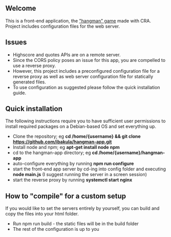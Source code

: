 ## Welcome
This is a front-end application, the ["hangman" game](https://en.wikipedia.org/wiki/Hangman_(game)) made with CRA.
Project includes configuration files for the web server.


## Issues
- Highscore and quotes APIs are on a remote server. 
- Since the CORS policy poses an issue for this app, you are compelled to use a reverse proxy. 
- However, this project includes a preconfigured configuration file for a reverse proxy as well as web server configuration file for statically generated files. 
- To use configuration as suggested please follow the quick installation guide.


## Quick installation
The following instructions require you to have sufficient user permissions to install required packages on a Debian-based OS and set everything up.
- Clone the repository; eg __cd /home/{username} && git clone https://github.com/ibakula/hangman-app.git__
- Install node and npm; eg __apt-get install node npm__
- cd to the hangman-app directory; eg __cd /home/{username}/hangman-app__
- auto-configure everything by running __npm run configure__
- start the front-end app server by cd-ing into config folder and executing __node main.js__ (I suggest running the server in a screen session)
- start the reverse proxy by running __systemctl start nginx__


## How to "compile" for a custom setup
If you would like to set the servers entirely by yourself, you can build and copy the files into your html folder.
- Run npm run build - the static files will be in the build folder
- The rest of the configuration is up to you
